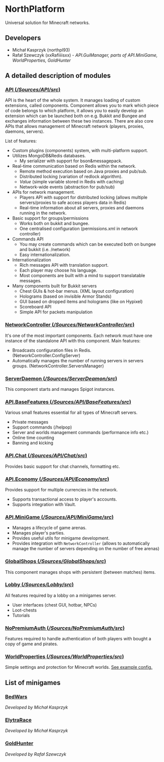# NorthPlatform
Universal solution for Minecraft networks.

## Developers
* Michał Kasprzyk (northpl93)
* Rafał Szewczyk (xxRafiiiisxx) - _API.GuiManager, parts of API.MiniGame, WorldProperties, GoldHunter_

## A detailed description of modules
### [API (_/Sources/API/src_)](/Sources/API/src/)
API is the heart of the whole system.
It manages loading of custom extensions, called components.
Component allows you to mark which piece of code belongs to which platform, it allows you to easily develop an extension which can be launched both on e.g. Bukkit and Bungee and exchanges information between these two instances.
There are also core APIs that allows management of Minecraft network (players, proxies, daemons, servers).

List of features:
* Custom plugins (components) system, with multi-platform support.
* Utilizes MongoDB&Redis databases.
  * My serializer with support for bson&messagepack.
* Real-time communication based on Redis within the network.
  * Remote method execution based on Java proxies and pub/sub.
  * Distributed locking (variation of redlock algorithm).
  * _Value_ (simple variable stored in Redis with caching)
  * Network-wide events (abstraction for pub/sub)
* APIs for network management.
  * Players API with support for distributed locking (allows multiple servers/proxies to safe access players data in Redis)
  * Real-time information about all servers, proxies and daemons running in the network.
* Basic support for groups/permissions
  * Works both on bukkit and bungee.
  * One centralised configuration (permissions.xml in network controller)
* Commands API
  * You may create commands which can be executed both on bungee and bukkit (i.e. /network)
  * Easy internationalization.
* Internationalization
  * Rich messages API with translation support.
  * Each player may choose his language.
  * Most components are built with a mind to support translatable messages.
* Many components built for Bukkit servers
  * Chest GUIs & hot-bar menus. (XML layout configuration)
  * Holograms (based on invisible Armor Stands)
  * GUI based on dropped items and holograms (like on Hypixel)
  * Scoreboard API
  * Simple API for packets manipulation

### [NetworkController (_/Sources/NetworkController/src_)](/Sources/NetworkController/src/)
It's one of the most important components.
Each network must have one instance of the standalone API with this component.
Main features:
* Broadcasts configuration files in Redis. (NetworkController.ConfigServer)
* Automatically manages the number of running servers in servers groups. (NetworkController.ServersManager)

### [ServerDaemon (_/Sources/ServerDeamon/src_)](/Sources/ServerDeamon/src/)
This component starts and manages Spigot instances.

### [API.BaseFeatures (_/Sources/API/BaseFeatures/src_)](/Sources/API/BaseFeatures/src/)
Various small features essential for all types of Minecraft servers.
* Private messages
* Support commands (/helpop)
* Server and worlds management commands (performance info etc.)
* Online time counting
* Banning and kicking

### [API.Chat (_/Sources/API/Chat/src_)](/Sources/API/Chat/src/)
Provides basic support for chat channels, formatting etc.

### [API.Economy (_/Sources/API/Economy/src_)](/Sources/API/Economy/src/)
Provides support for multiple currencies in the network.
* Supports transactional access to player's accounts.
* Supports integration with Vault.

### [API.MiniGame (_/Sources/API/MiniGame/src_)](/Sources/API/MiniGame/src/)
* Manages a lifecycle of game arenas.
* Manages player's parties.
* Provides useful utils for minigame development.
* Provides integration with `NetworkController`
  (allows to automatically manage the number of servers depending on the number of free arenas)

### [GlobalShops (_/Sources/GlobalShops/src_)](/Sources/GlobalShops/src/)
This component manages shops with persistent (between matches) items.

### [Lobby (_/Sources/Lobby/src_)](/Sources/Lobby/src/)
All features required by a lobby on a minigames server.
* User interfaces (chest GUI, hotbar, NPCs)
* Loot-chests
* Tutorials

### [NoPremiumAuth (_/Sources/NoPremiumAuth/src_)](/Sources/NoPremiumAuth/src/)
Features required to handle authentication of both players with bought a copy of game and pirates.

### [WorldProperties (_/Sources/WorldProperties/src_)](/Sources/WorldProperties/src/)
Simple settings and protection for Minecraft worlds.
[See example config.](/Sources/WorldProperties/src/main/resources/example/world-properties.xml)

## List of minigames
### [BedWars](/Sources/MiniGame/BedWars/src)
_Developed by Michał Kasprzyk_

### [ElytraRace](/Sources/MiniGame/ElytraRace/src)
_Developed by Michał Kasprzyk_

### [GoldHunter](/Sources/MiniGame/GoldHunter/src)
_Developed by Rafał Szewczyk_